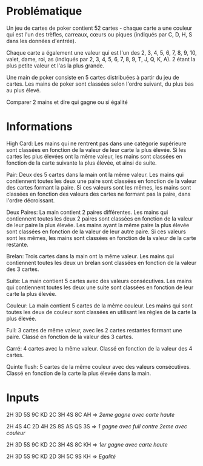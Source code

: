 # Problématique

Un jeu de cartes de poker contient 52 cartes - chaque carte a une couleur qui est l'un des trèfles, carreaux, cœurs ou piques (indiqués par C, D, H, S dans les données d'entrée).

Chaque carte a également une valeur qui est l'un des 2, 3, 4, 5, 6, 7, 8, 9, 10, valet, dame, roi, as (indiqués par 2, 3, 4, 5, 6, 7, 8, 9, T, J, Q, K, A). 2 étant la plus petite valeur et l'as la plus grande.

Une main de poker consiste en 5 cartes distribuées à partir du jeu de cartes. Les mains de poker sont classées selon l'ordre suivant, du plus bas au plus élevé.

Comparer 2 mains et dire qui gagne ou si égalité

# Informations

High Card: Les mains qui ne rentrent pas dans une catégorie supérieure sont classées en fonction de la valeur de leur carte la plus élevée. Si les cartes les plus élevées ont la même valeur, les mains sont classées en fonction de la carte suivante la plus élevée, et ainsi de suite.

Pair: Deux des 5 cartes dans la main ont la même valeur. Les mains qui contiennent toutes les deux une paire sont classées en fonction de la valeur des cartes formant la paire. Si ces valeurs sont les mêmes, les mains sont classées en fonction des valeurs des cartes ne formant pas la paire, dans l'ordre décroissant.

Deux Paires: La main contient 2 paires différentes. Les mains qui contiennent toutes les deux 2 paires sont classées en fonction de la valeur de leur paire la plus élevée. Les mains ayant la même paire la plus élevée sont classées en fonction de la valeur de leur autre paire. Si ces valeurs sont les mêmes, les mains sont classées en fonction de la valeur de la carte restante.

Brelan: Trois cartes dans la main ont la même valeur. Les mains qui contiennent toutes les deux un brelan sont classées en fonction de la valeur des 3 cartes.

Suite: La main contient 5 cartes avec des valeurs consécutives. Les mains qui contiennent toutes les deux une suite sont classées en fonction de leur carte la plus élevée.

Couleur: La main contient 5 cartes de la même couleur. Les mains qui sont toutes les deux de couleur sont classées en utilisant les règles de la carte la plus élevée.

Full: 3 cartes de même valeur, avec les 2 cartes restantes formant une paire. Classé en fonction de la valeur des 3 cartes.

Carré: 4 cartes avec la même valeur. Classé en fonction de la valeur des 4 cartes.

Quinte flush: 5 cartes de la même couleur avec des valeurs consécutives. Classé en fonction de la carte la plus élevée dans la main.

# Inputs

2H 3D 5S 9C KD 2C 3H 4S 8C AH => *2eme gagne avec carte haute*

2H 4S 4C 2D 4H 2S 8S AS QS 3S => *1 gagne avec full contre 2eme avec couleur*

2H 3D 5S 9C KD 2C 3H 4S 8C KH => *1er gagne avec carte haute*

2H 3D 5S 9C KD 2D 3H 5C 9S KH => *Egalité*
